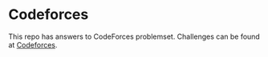 # Codeforces
This repo has answers to CodeForces problemset. Challenges can be found at [Codeforces](www.codeforces.com).